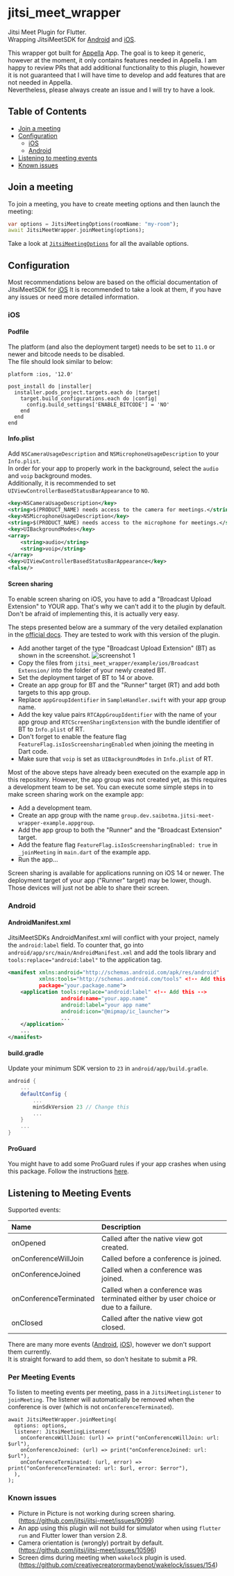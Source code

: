 # jitsi_meet_wrapper

Jitsi Meet Plugin for Flutter.<br>
Wrapping JitsiMeetSDK for
[Android](https://jitsi.github.io/handbook/docs/dev-guide/dev-guide-android-sdk) and
[iOS](https://jitsi.github.io/handbook/docs/dev-guide/dev-guide-ios-sdk).

This wrapper got built for [Appella](https://www.appella.app/) App. The goal is to keep it generic, however at the
moment, it only contains features needed in Appella.
I am happy to review PRs that add additional functionality to this plugin, however it is not
guaranteed that I will have time to develop and add features that are not needed in Appella.<br>
Nevertheless, please always create an issue and I will try to have a look.

## Table of Contents
  - [Join a meeting](#join-a-meeting)
  - [Configuration](#configuration)
    - [iOS](#ios)
    - [Android](#android)
  - [Listening to meeting events](#listening-to-meeting-events)
  - [Known issues](#known-issues)

<a name="join-a-meeting"></a>
## Join a meeting

To join a meeting, you have to create meeting options and then launch the meeting:

```dart
var options = JitsiMeetingOptions(roomName: "my-room");
await JitsiMeetWrapper.joinMeeting(options);
```

Take a look at [`JitsiMeetingOptions`](https://github.com/saibotma/jitsi_meet_wrapper/blob/main/jitsi_meet_wrapper_platform_interface/lib/jitsi_meeting_options.dart)
for all the available options.

<a name="configuration"></a>
## Configuration

Most recommendations below are based on the
official documentation of JitsiMeetSDK for [iOS](https://jitsi.github.io/handbook/docs/dev-guide/dev-guide-ios-sdk)
It is recommended to take a look at them, if you have any issues or need more detailed information.

<a name="ios"></a>
### iOS
#### Podfile

The platform (and also the deployment target) needs to be set to `11.0` or newer and bitcode needs to be disabled.<br>
The file should look similar to below:

```
platform :ios, '12.0'

post_install do |installer|
  installer.pods_project.targets.each do |target|
    target.build_configurations.each do |config|
      config.build_settings['ENABLE_BITCODE'] = 'NO'
    end
  end
end
```

#### Info.plist
Add `NSCameraUsageDescription` and `NSMicrophoneUsageDescription` to your `Info.plist`.<br>
In order for your app to properly work in the background, select the `audio` and `voip` background modes.<br>
Additionally, it is recommended to set `UIViewControllerBasedStatusBarAppearance` to `NO`.<br>

```xml
<key>NSCameraUsageDescription</key>
<string>$(PRODUCT_NAME) needs access to the camera for meetings.</string>
<key>NSMicrophoneUsageDescription</key>
<string>$(PRODUCT_NAME) needs access to the microphone for meetings.</string>
<key>UIBackgroundModes</key>
<array>
	<string>audio</string>
	<string>voip</string>
</array>
<key>UIViewControllerBasedStatusBarAppearance</key>
<false/>
```

#### Screen sharing
To enable screen sharing on iOS, you have to add a "Broadcast Upload Extension" to YOUR app. That's why we can't add it to the plugin by default.
Don't be afraid of implementing this, it is actually very easy.

The steps presented below are a summary of the very detailed explanation in the [official docs](https://github.com/jitsi/handbook/blob/75d38b5a3db9d44ff60feb7c72dd6f7d4a5ea83c/docs/dev-guide/ios-sdk.md#screen-sharing-integration). They are tested to work with this version of the plugin.
- Add another target of the type "Broadcast Upload Extension" (BT) as shown in the screenshot. ![screenshot 1](https://github.com/jitsi/handbook/blob/c105fe0782e272875b36dd763fa54f19dd91c9a7/docs/assets/iOS_screensharing_1.png)
- Copy the files from `jitsi_meet_wrapper/example/ios/Broadcast Extension/` into the folder of your newly created BT.
- Set the deployment target of BT to 14 or above.
- Create an app group for BT and the "Runner" target (RT) and add both targets to this app group.
- Replace `appGroupIdentifier` in `SampleHandler.swift` with your app group name.
- Add the key value pairs `RTCAppGroupIdentifier` with the name of your app group and `RTCScreenSharingExtension` with the bundle identifier of BT to `Info.plist` of RT.
- Don't forget to enable the feature flag `FeatureFlag.isIosScreensharingEnabled` when joining the meeting in Dart code.
- Make sure that `voip` is set as `UIBackgroundModes` in `Info.plist` of RT.


Most of the above steps have already been executed on the example app in this repository. However, the app group was not created yet, as this requires a development team to be set.
You can execute some simple steps in to make screen sharing work on the example app:
- Add a development team.
- Create an app group with the name `group.dev.saibotma.jitsi-meet-wrapper-example.appgroup`.
- Add the app group to both the "Runner" and the "Broadcast Extension" target.
- Add the feature flag `FeatureFlag.isIosScreensharingEnabled: true` in `_joinMeeting` in `main.dart` of the example app.
- Run the app...

Screen sharing is available for applications running on iOS 14 or newer. The deployment target of your app ("Runner" target) may be lower, though. Those devices will just not be able to share their screen.


<a name="android"></a>
### Android
#### AndroidManifest.xml

JitsiMeetSDKs AndroidManifest.xml will conflict with your project, namely
the `android:label` field. To counter that, go into
`android/app/src/main/AndroidManifest.xml` and add the tools library
and `tools:replace="android:label"` to the application tag.

```xml
<manifest xmlns:android="http://schemas.android.com/apk/res/android"
          xmlns:tools="http://schemas.android.com/tools" <!-- Add this -->
          package="your.package.name">
    <application tools:replace="android:label" <!-- Add this -->
                 android:name="your.app.name"
                 android:label="your app name"
                 android:icon="@mipmap/ic_launcher">
                 ...
    </application>
    ...
</manifest>
```

#### build.gradle
Update your minimum SDK version to `23` in `android/app/build.gradle`.

```groovy
android {
    ...
    defaultConfig {
        ...
        minSdkVersion 23 // Change this
        ...
    }
    ...
}
```

#### ProGuard
You might have to add some ProGuard rules if your app crashes when using this package.
Follow the instructions [here](https://jitsi.github.io/handbook/docs/dev-guide/dev-guide-android-sdk/#proguard-rules).

<a name="listening-to-meeting-events"></a>
## Listening to Meeting Events

Supported events:

| Name                   | Description  |
| :--------------------- | :----------- |
| onOpened   | Called after the native view got created. |
| onConferenceWillJoin   | Called before a conference is joined. |
| onConferenceJoined     | Called when a conference was joined. |
| onConferenceTerminated | Called when a conference was terminated either by user choice or due to a failure. |
| onClosed | Called after the native view got closed. |

There are many more events ([Android](https://github.com/jitsi/handbook/blob/75d38b5a3db9d44ff60feb7c72dd6f7d4a5ea83c/docs/dev-guide/android-sdk.md#supported-events), [iOS](https://github.com/jitsi/handbook/blob/75d38b5a3db9d44ff60feb7c72dd6f7d4a5ea83c/docs/dev-guide/ios-sdk.md#jitsimeetviewdelegate)), however we don't support them currently. <br>
It is straight forward to add them, so don't hesitate to submit a PR.

### Per Meeting Events
To listen to meeting events per meeting, pass in a `JitsiMeetingListener`
to `joinMeeting`. The listener will automatically be removed when the conference is over
(which is not `onConferenceTerminated`).

```
await JitsiMeetWrapper.joinMeeting(
  options: options,
  listener: JitsiMeetingListener(
    onConferenceWillJoin: (url) => print("onConferenceWillJoin: url: $url"),
    onConferenceJoined: (url) => print("onConferenceJoined: url: $url"),
    onConferenceTerminated: (url, error) => print("onConferenceTerminated: url: $url, error: $error"),
  ),
);
```

<a name="known-issues"></a>
### Known issues
- Picture in Picture is not working during screen sharing. (https://github.com/jitsi/jitsi-meet/issues/9099)
- An app using this plugin will not build for simulator when using `flutter run` and Flutter lower than version 2.8.
- Camera orientation is (wrongly) portrait by default. (https://github.com/jitsi/jitsi-meet/issues/10596)
- Screen dims during meeting when `wakelock` plugin is used. (https://github.com/creativecreatorormaybenot/wakelock/issues/154)
